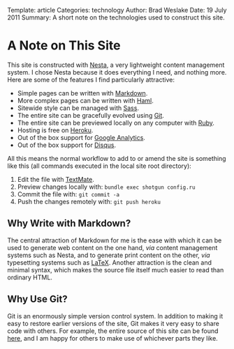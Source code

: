 Template: article
Categories: technology
Author: Brad Weslake
Date: 19 July 2011
Summary: A short note on the technologies used to construct this site.

# A Note on This Site

This site is constructed with [Nesta](http://nestacms.com/ "Nesta"), a very lightweight content management system.  I chose Nesta because it does everything I need, and nothing more.  Here are some of the features I find particularly attractive:

- Simple pages can be written with [Markdown](http://en.wikipedia.org/wiki/Markdown "Markdown").
- More complex pages can be written with [Haml](http://haml-lang.com/ "Haml").
- Sitewide style can be managed with [Sass](http://sass-lang.com/ "Sass").
- The entire site can be gracefully evolved using [Git](http://git-scm.com/ "git").
- The entire site can be previewed locally on any computer with [Ruby](http://www.ruby-lang.org/ "Ruby").
- Hosting is free on [Heroku](http://www.heroku.com/ "Heroku").
- Out of the box support for [Google Analytics](http://www.google.com/analytics/ "Google Analytics").
- Out of the box support for [Disqus](http://disqus.com/ "Disqus").

All this means the normal workflow to add to or amend the site is something like this (all commands executed in the local site root directory):

1. Edit the file with [TextMate](http://macromates.com/ "TextMate").
3. Preview changes locally with: `bundle exec shotgun config.ru`
2. Commit the file with: `git commit -a`
4. Push the changes remotely with: `git push heroku`

## Why Write with Markdown? ##

The central attraction of Markdown for me is the ease with which it can be used to generate web content on the one hand, *via* content management systems such as Nesta, and to generate print content on the other, *via* typesetting systems such as [LaTeX](http://www.latex-project.org/ "LaTeX").  Another attraction is the clean and minimal syntax, which makes the source file itself much easier to read than ordinary HTML.

## Why Use Git? ##

Git is an enormously simple version control system.  In addition to making it easy to restore earlier versions of the site, Git makes it very easy to share code with others.  For example, the entire source of this site can be found [here](http://github.com/etc/bweslake "bweslake.org source on GitHub"), and I am happy for others to make use of whichever parts they like.